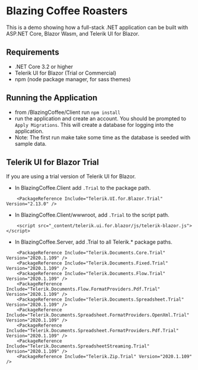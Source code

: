 # Blazing Coffee Roasters

This is a demo showing how a full-stack .NET application can be built with ASP.NET Core, Blazor Wasm, and Telerik UI for Blazor.

## Requirements

- .NET Core 3.2 or higher
- Telerik UI for Blazor (Trial or Commercial)
- npm (node package manager, for sass themes)

## Running the Application

- from /BlazingCoffee/Client run `npm install`
- run the application and create an account. You should be prompted to `Apply Migrations`. This will create a database for logging into the application.
- Note: The first run make take some time as the database is seeded with sample data.

## Telerik UI for Blazor Trial

If you are using a trial version of Telerik UI for Blazor.

- In BlazingCoffee.Client add `.Trial` to the package path.

```
    <PackageReference Include="Telerik.UI.for.Blazor.Trial" Version="2.13.0" />
```

- In BlazingCoffee.Client/wwwroot, add `.Trial` to the script path.

```
    <script src="_content/telerik.ui.for.blazor/js/telerik-blazor.js"></script>
```

- In BlazingCoffee.Server, add .Trial to all Telerik.* package paths.

```
    <PackageReference Include="Telerik.Documents.Core.Trial" Version="2020.1.109" />
    <PackageReference Include="Telerik.Documents.Fixed.Trial" Version="2020.1.109" />
    <PackageReference Include="Telerik.Documents.Flow.Trial" Version="2020.1.109" />
    <PackageReference Include="Telerik.Documents.Flow.FormatProviders.Pdf.Trial" Version="2020.1.109" />
    <PackageReference Include="Telerik.Documents.Spreadsheet.Trial" Version="2020.1.109" />
    <PackageReference Include="Telerik.Documents.Spreadsheet.FormatProviders.OpenXml.Trial" Version="2020.1.109" />
    <PackageReference Include="Telerik.Documents.Spreadsheet.FormatProviders.Pdf.Trial" Version="2020.1.109" />
    <PackageReference Include="Telerik.Documents.SpreadsheetStreaming.Trial" Version="2020.1.109" />
    <PackageReference Include="Telerik.Zip.Trial" Version="2020.1.109" />
```